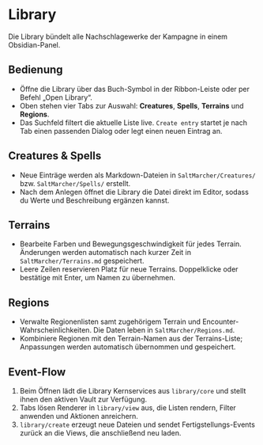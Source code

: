# Library

Die Library bündelt alle Nachschlagewerke der Kampagne in einem Obsidian-Panel.

## Bedienung
- Öffne die Library über das Buch-Symbol in der Ribbon-Leiste oder per Befehl „Open Library“.
- Oben stehen vier Tabs zur Auswahl: **Creatures**, **Spells**, **Terrains** und **Regions**.
- Das Suchfeld filtert die aktuelle Liste live. `Create entry` startet je nach Tab einen passenden Dialog oder legt einen neuen Eintrag an.

## Creatures & Spells
- Neue Einträge werden als Markdown-Dateien in `SaltMarcher/Creatures/` bzw. `SaltMarcher/Spells/` erstellt.
- Nach dem Anlegen öffnet die Library die Datei direkt im Editor, sodass du Werte und Beschreibung ergänzen kannst.

## Terrains
- Bearbeite Farben und Bewegungsgeschwindigkeit für jedes Terrain. Änderungen werden automatisch nach kurzer Zeit in `SaltMarcher/Terrains.md` gespeichert.
- Leere Zeilen reservieren Platz für neue Terrains. Doppelklicke oder bestätige mit Enter, um Namen zu übernehmen.

## Regions
- Verwalte Regionenlisten samt zugehörigem Terrain und Encounter-Wahrscheinlichkeiten. Die Daten leben in `SaltMarcher/Regions.md`.
- Kombiniere Regionen mit den Terrain-Namen aus der Terrains-Liste; Anpassungen werden automatisch übernommen und gespeichert.

## Event-Flow
1. Beim Öffnen lädt die Library Kernservices aus `library/core` und stellt ihnen den aktiven Vault zur Verfügung.
2. Tabs lösen Renderer in `library/view` aus, die Listen rendern, Filter anwenden und Aktionen anreichern.
3. `library/create` erzeugt neue Dateien und sendet Fertigstellungs-Events zurück an die Views, die anschließend neu laden.
